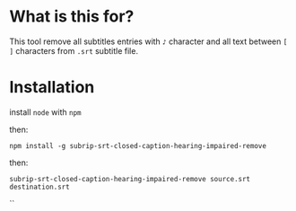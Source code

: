 # What is this for?

This tool remove all subtitles entries with `♪` character and all text between `[` `]` characters from `.srt` subtitle file. 

# Installation

install `node` with `npm`

then:

`npm install -g subrip-srt-closed-caption-hearing-impaired-remove`

then:

`subrip-srt-closed-caption-hearing-impaired-remove source.srt destination.srt`

``


